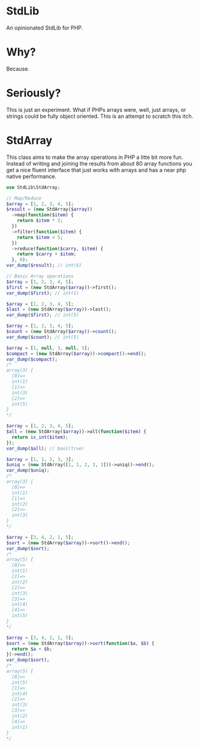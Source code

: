 # StdLib

An opinionated StdLib for PHP.

# Why?

Because.

# Seriously?

This is just an experiment. What if PHPs arrays were, well, just arrays, or
strings could be fully object oriented. This is an attempt to scratch this itch.

# StdArray

This class aims to make the array operations in PHP a litte bit more fun.
Instead of writing and joining the results from about 80 array functions
you get a nice fluent interface that just works with arrays and has a near
php native performance.

```php
use StdLib\StdArray;

// Map/Reduce
$array = [1, 2, 3, 4, 5];
$result = (new StdArray($array))
  ->map(function($item) {
    return $item * 2;
  })
  ->filter(function($item) {
    return $item < 5;
  })
  ->reduce(function($carry, $item) {
    return $carry + $item;
  }, 0);
var_dump($result); // int(6)

// Basic Array operations
$array = [1, 2, 3, 4, 5];
$first = (new StdArray($array))->first();
var_dump($first); // int(1)

$array = [1, 2, 3, 4, 5];
$last = (new StdArray($array))->last();
var_dump($first); // int(5)

$array = [1, 2, 3, 4, 5];
$count = (new StdArray($array))->count();
var_dump($count); // int(5)

$array = [1, null, 3, null, 5];
$compact = (new StdArray($array))->compact()->end();
var_dump($compact);
/*
array(3) {
  [0]=>
  int(1)
  [1]=>
  int(3)
  [2]=>
  int(5)
}
*/

$array = [1, 2, 3, 4, 5];
$all = (new StdArray($array))->all(function($item) {
  return is_int($item);
});
var_dump($all); // bool(true)

$array = [1, 1, 2, 3, 3];
$uniq = (new StdArray([1, 1, 2, 3, 3]))->uniq()->end();
var_dump($uniq);
/*
array(3) {
  [0]=>
  int(1)
  [1]=>
  int(2)
  [2]=>
  int(3)
}
*/

$array = [3, 4, 2, 1, 5];
$sort = (new StdArray($array))->sort()->end();
var_dump($sort);
/*
array(5) {
  [0]=>
  int(1)
  [1]=>
  int(2)
  [2]=>
  int(3)
  [3]=>
  int(4)
  [4]=>
  int(5)
}
*/

$array = [3, 4, 2, 1, 5];
$sort = (new StdArray($array))->sort(function($a, $b) {
  return $a < $b;
})->end();
var_dump($sort);
/*
array(5) {
  [0]=>
  int(5)
  [1]=>
  int(4)
  [2]=>
  int(3)
  [3]=>
  int(2)
  [4]=>
  int(1)
}
*/
```

